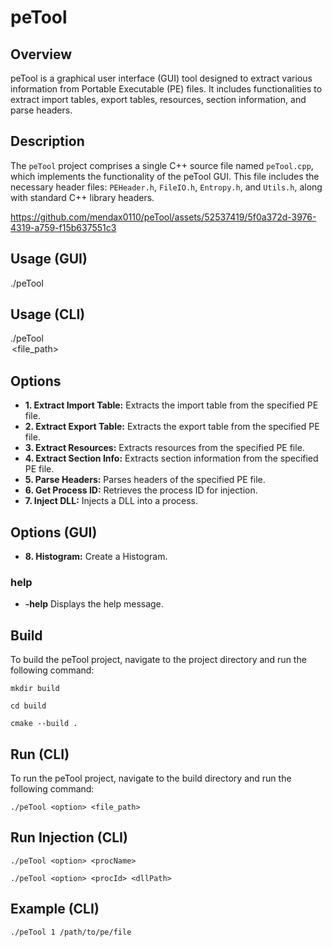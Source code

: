 # peTool

## Overview
peTool is a graphical user interface (GUI) tool designed to extract various information from Portable Executable (PE) files. It includes functionalities to extract import tables, export tables, resources, section information, and parse headers.

## Description
The `peTool` project comprises a single C++ source file named `peTool.cpp`, which implements the functionality of the peTool GUI. This file includes the necessary header files: `PEHeader.h`, `FileIO.h`, `Entropy.h`, and `Utils.h`, along with standard C++ library headers.



https://github.com/mendax0110/peTool/assets/52537419/5f0a372d-3976-4319-a759-f15b637551c3



## Usage (GUI)
./peTool

## Usage (CLI)
./peTool <option> <file_path>

## Options

- **1. Extract Import Table:** Extracts the import table from the specified PE file.
- **2. Extract Export Table:** Extracts the export table from the specified PE file.
- **3. Extract Resources:** Extracts resources from the specified PE file.
- **4. Extract Section Info:** Extracts section information from the specified PE file.
- **5. Parse Headers:** Parses headers of the specified PE file.
- **6. Get Process ID:** Retrieves the process ID for injection.
- **7. Inject DLL:** Injects a DLL into a process.

## Options (GUI)
- **8. Histogram:** Create a Histogram.

### help
- **-help**
Displays the help message.


## Build
To build the peTool project, navigate to the project directory and run the following command:
```
mkdir build

cd build

cmake --build .
```

## Run (CLI)
To run the peTool project, navigate to the build directory and run the following command:
```
./peTool <option> <file_path>
```

## Run Injection (CLI)
```
./peTool <option> <procName>
```

```
./peTool <option> <procId> <dllPath>
```

## Example (CLI)
```
./peTool 1 /path/to/pe/file
```
